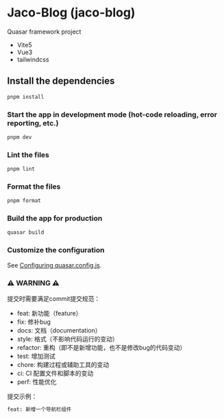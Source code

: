 # Jaco-Blog (jaco-blog)

Quasar framework project

- Vite5
- Vue3
- tailwindcss

## Install the dependencies

```bash
pnpm install
```

### Start the app in development mode (hot-code reloading, error reporting, etc.)

```bash
pnpm dev
```

### Lint the files

```bash
pnpm lint
```

### Format the files

```bash
pnpm format
```

### Build the app for production

```bash
quasar build
```

### Customize the configuration

See [Configuring quasar.config.js](https://v2.quasar.dev/quasar-cli-vite/quasar-config-js).


### ⚠️ WARNING ⚠️

提交时需要满足commit提交规范：

- feat: 新功能（feature）
- fix: 修补bug
- docs: 文档（documentation）
- style: 格式（不影响代码运行的变动）
- refactor: 重构（即不是新增功能，也不是修改bug的代码变动）
- test: 增加测试
- chore: 构建过程或辅助工具的变动
- ci: CI 配置文件和脚本的变动
- perf: 性能优化

提交示例：

```bash
feat: 新增一个导航栏组件
```
